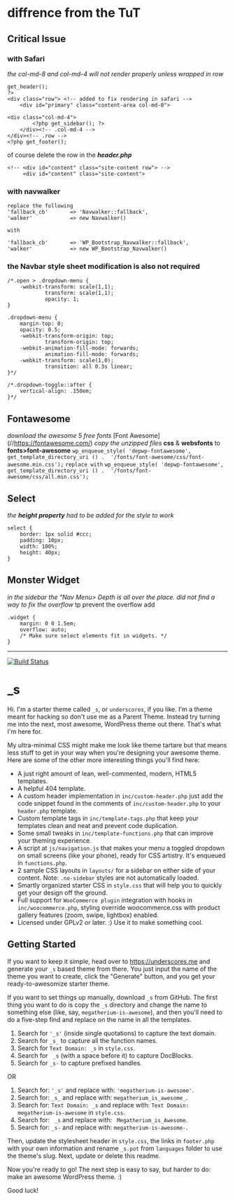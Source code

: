 diffrence from the TuT
===

## Critical Issue 
### with Safari
*the col-md-8 and col-md-4 will not render properly unless wrapped in row*

```
get_header();
?>
<div class="row"> <!-- added to fix rendering in safari -->
	<div id="primary" class="content-area col-md-8">
```

```
<div class="col-md-4">
		<?php get_sidebar(); ?>
	</div><!-- .col-md-4 -->
</div><!-- .row -->
<?php get_footer();
```
of course delete the row in the ***header.php***

```
<!-- <div id="content" class="site-content row"> -->
	 <div id="content" class="site-content">
```
### with navwalker

```
replace the following
'fallback_cb'		=> 'Navwalker::fallback',
'walker'			=> new Navwalker()

with 

'fallback_cb'		=> 'WP_Bootstrap_Navwalker::fallback',
'walker'			=> new WP_Bootstrap_Navwalker()
```
### the Navbar style sheet modification is also not required
```
/*.open > .dropdown-menu {
	-webkit-transform: scale(1,1);
	    	transform: scale(1,1);
	    	opacity: 1;
}

.dropdown-menu {
	margin-top: 0;
	opacity: 0.5;
	-webkit-transform-origin: top;
	    	transform-origin: top;
	-webkit-animation-fill-mode: forwards;
			animation-fill-mode: forwards;
	-webkit-transform: scale(1,0);
			transition: all 0.3s linear;
}*/

/*.dropdown-toggle::after {
	vertical-align: .150em;
}*/
```

## Fontawesome
*download the awesome 5 free fonts* [Font Awesome] (//https://fontawesome.com/) *copy the unzipped files* **css** & **websfonts** to **fonts>font-awesome**
`wp_enqueue_style( 'depwp-fontawesome', get_template_directory_uri () .  '/fonts/font-awesome/css/font-awesome.min.css');`
`replace with`
`wp_enqueue_style( 'depwp-fontawesome', get_template_directory_uri () .  '/fonts/font-awesome/css/all.min.css');`

## Select
*the ***height property*** had to be added for the style to work*

```
select {
	border: 1px solid #ccc;
	padding: 10px;
	width: 100%;
	height: 40px;
}
```
## Monster Widget
*in the sidebar the "Nav Menu> Depth is all over the place. did not find a way to fix the overflow* tp prevent the overflow add

```
.widget {
	margin: 0 0 1.5em;
	overflow: auto;
	/* Make sure select elements fit in widgets. */
}
```

---

[![Build Status](https://travis-ci.org/Automattic/_s.svg?branch=master)](https://travis-ci.org/Automattic/_s)

_s
===

Hi. I'm a starter theme called `_s`, or `underscores`, if you like. I'm a theme meant for hacking so don't use me as a Parent Theme. Instead try turning me into the next, most awesome, WordPress theme out there. That's what I'm here for.

My ultra-minimal CSS might make me look like theme tartare but that means less stuff to get in your way when you're designing your awesome theme. Here are some of the other more interesting things you'll find here:

* A just right amount of lean, well-commented, modern, HTML5 templates.
* A helpful 404 template.
* A custom header implementation in `inc/custom-header.php` just add the code snippet found in the comments of `inc/custom-header.php` to your `header.php` template.
* Custom template tags in `inc/template-tags.php` that keep your templates clean and neat and prevent code duplication.
* Some small tweaks in `inc/template-functions.php` that can improve your theming experience.
* A script at `js/navigation.js` that makes your menu a toggled dropdown on small screens (like your phone), ready for CSS artistry. It's enqueued in `functions.php`.
* 2 sample CSS layouts in `layouts/` for a sidebar on either side of your content.
Note: `.no-sidebar` styles are not automatically loaded.
* Smartly organized starter CSS in `style.css` that will help you to quickly get your design off the ground.
* Full support for `WooCommerce plugin` integration with hooks in `inc/woocommerce.php`, styling override woocommerce.css with product gallery features (zoom, swipe, lightbox) enabled.
* Licensed under GPLv2 or later. :) Use it to make something cool.

Getting Started
---------------

If you want to keep it simple, head over to https://underscores.me and generate your `_s` based theme from there. You just input the name of the theme you want to create, click the "Generate" button, and you get your ready-to-awesomize starter theme.

If you want to set things up manually, download `_s` from GitHub. The first thing you want to do is copy the `_s` directory and change the name to something else (like, say, `megatherium-is-awesome`), and then you'll need to do a five-step find and replace on the name in all the templates.

1. Search for `'_s'` (inside single quotations) to capture the text domain.
2. Search for `_s_` to capture all the function names.
3. Search for `Text Domain: _s` in `style.css`.
4. Search for <code>&nbsp;_s</code> (with a space before it) to capture DocBlocks.
5. Search for `_s-` to capture prefixed handles.

OR

1. Search for: `'_s'` and replace with: `'megatherium-is-awesome'`.
2. Search for: `_s_` and replace with: `megatherium_is_awesome_`.
3. Search for: `Text Domain: _s` and replace with: `Text Domain: megatherium-is-awesome` in `style.css`.
4. Search for: <code>&nbsp;_s</code> and replace with: <code>&nbsp;Megatherium_is_Awesome</code>.
5. Search for: `_s-` and replace with: `megatherium-is-awesome-`.

Then, update the stylesheet header in `style.css`, the links in `footer.php` with your own information and rename `_s.pot` from `languages` folder to use the theme's slug. Next, update or delete this readme.

Now you're ready to go! The next step is easy to say, but harder to do: make an awesome WordPress theme. :)

Good luck!
